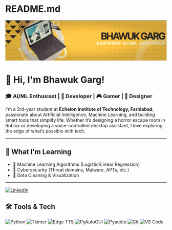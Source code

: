 # README.md
![Banner](banner.png)
# 👋 Hi, I'm Bhawuk Garg!

### 🎓 AI/ML Enthusiast | 🧠 Developer | 🎮 Gamer | 🎨 Designer

I'm a 3rd-year student at **Echelon Institute of Technology, Faridabad**, passionate about Artificial Intelligence, Machine Learning, and building smart tools that simplify life. Whether it’s designing a horror escape room in Roblox or developing a voice-controlled desktop assistant, I love exploring the edge of what’s possible with tech.

---

## 🧠 What I'm Learning

- 🔢 Machine Learning Algorithms (Logistic/Linear Regression)
- 🔐 Cybersecurity (Threat domains, Malware, APTs, etc.)
- 🧾 Data Cleaning & Visualization

---
[![LinkedIn](https://img.shields.io/badge/LinkedIn-blue?style=for-the-badge&logo=linkedin)]((https://www.linkedin.com/in/bhawuk-garg-928075308/))


## 🛠️ Tools & Tech
![Python](https://img.shields.io/badge/-Python-333?logo=python&logoColor=yellow)
![Tkinter](https://img.shields.io/badge/-Tkinter-333?logo=codeforces&logoColor=white)
![Edge TTS](https://img.shields.io/badge/-Microsoft%20TTS-333?logo=microsoft&logoColor=white)
![PyAutoGUI](https://img.shields.io/badge/-PyAutoGUI-333?logo=windows&logoColor=white)
![Pyaudio](https://img.shields.io/badge/-PyAudio-333?logo=music&logoColor=white)
![Git](https://img.shields.io/badge/-Git-F05032?logo=git&logoColor=white)
![VS Code](https://img.shields.io/badge/-VSCode-007ACC?logo=visual-studio-code&logoColor=white)

